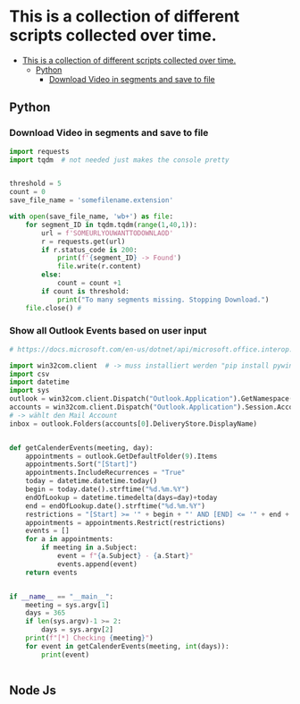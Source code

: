 # This is a collection of different scripts collected over time.
- [This is a collection of different scripts collected over time.](#this-is-a-collection-of-different-scripts-collected-over-time)
  - [Python](#python)
    - [Download Video in segments and save to file](#download-video-in-segments-and-save-to-file)


## Python

### Download Video in segments and save to file
```python
import requests
import tqdm  # not needed just makes the console pretty


threshold = 5
count = 0
save_file_name = 'somefilename.extension'

with open(save_file_name, 'wb+') as file:
    for segment_ID in tqdm.tqdm(range(1,40,1)):
        url = f'SOMEURLYOUWANTTODOWNLAOD'
        r = requests.get(url)
        if r.status_code is 200:
            print(f'{segment_ID} -> Found')
            file.write(r.content)
        else:
            count = count +1
        if count is threshold:
            print("To many segments missing. Stopping Download.")
    file.close() #
```

### Show all Outlook Events based on user input

```python
# https://docs.microsoft.com/en-us/dotnet/api/microsoft.office.interop.outlook.mailitem?redirectedfrom=MSDN&view=outlook-pia#properties_

import win32com.client  # -> muss installiert werden "pip install pywin32"
import csv
import datetime
import sys
outlook = win32com.client.Dispatch("Outlook.Application").GetNamespace("MAPI")
accounts = win32com.client.Dispatch("Outlook.Application").Session.Accounts
# -> wählt den Mail Account
inbox = outlook.Folders(accounts[0].DeliveryStore.DisplayName)


def getCalenderEvents(meeting, day):
    appointments = outlook.GetDefaultFolder(9).Items
    appointments.Sort("[Start]")
    appointments.IncludeRecurrences = "True"
    today = datetime.datetime.today()
    begin = today.date().strftime("%d.%m.%Y")
    endOfLookup = datetime.timedelta(days=day)+today
    end = endOfLookup.date().strftime("%d.%m.%Y")
    restrictions = "[Start] >= '" + begin + "' AND [END] <= '" + end + "'"
    appointments = appointments.Restrict(restrictions)
    events = []
    for a in appointments:
        if meeting in a.Subject:
            event = f"{a.Subject} - {a.Start}"
            events.append(event)
    return events


if __name__ == "__main__":
    meeting = sys.argv[1]
    days = 365
    if len(sys.argv)-1 >= 2:
        days = sys.argv[2]
    print(f"[*] Checking {meeting}")
    for event in getCalenderEvents(meeting, int(days)):
        print(event)



```

## Node Js

